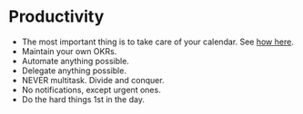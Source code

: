 # Productivity

- The most important thing is to take care of your calendar. See [how here](./reamde.md).
- Maintain your own OKRs.
- Automate anything possible.
- Delegate anything possible.
- NEVER multitask. Divide and conquer.
- No notifications, except urgent ones.
- Do the hard things 1st in the day.
